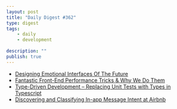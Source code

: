 ```yaml
---
layout: post
title: "Daily Digest #362"
type: digest
tags: 
    - daily
    - development
    
description: ""
publish: true
---
```


- [Designing Emotional Interfaces Of The Future](https://www.smashingmagazine.com/2019/01/designing-emotional-interfaces-future/)
- [Fantastic Front-End Performance Tricks & Why We Do Them](https://www.infoq.com/presentations/front-end-performance-optimization)
- [Type-Driven Development – Replacing Unit Tests with Types in Typescript](https://spin.atomicobject.com/2019/01/21/replace-unit-test-types/)
- [Discovering and Classifying In-app Message Intent at Airbnb](https://medium.com/airbnb-engineering/discovering-and-classifying-in-app-message-intent-at-airbnb-6a55f5400a0c)
